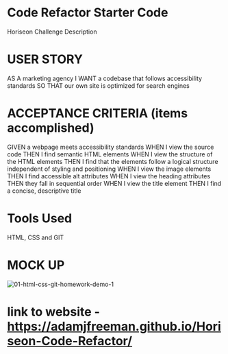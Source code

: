 # Code Refactor Starter Code

Horiseon Challenge Description


# USER STORY

AS A marketing agency
I WANT a codebase that follows accessibility standards
SO THAT our own site is optimized for search engines

# ACCEPTANCE CRITERIA (items accomplished)

GIVEN a webpage meets accessibility standards
WHEN I view the source code
THEN I find semantic HTML elements
WHEN I view the structure of the HTML elements
THEN I find that the elements follow a logical structure independent of styling and positioning
WHEN I view the image elements
THEN I find accessible alt attributes
WHEN I view the heading attributes
THEN they fall in sequential order
WHEN I view the title element
THEN I find a concise, descriptive title

# Tools Used
HTML, CSS and GIT

# MOCK UP 

![01-html-css-git-homework-demo-1](https://user-images.githubusercontent.com/73137291/97784412-118c0280-1b64-11eb-9834-abead06a346f.png)

# link to website - https://adamjfreeman.github.io/Horiseon-Code-Refactor/

